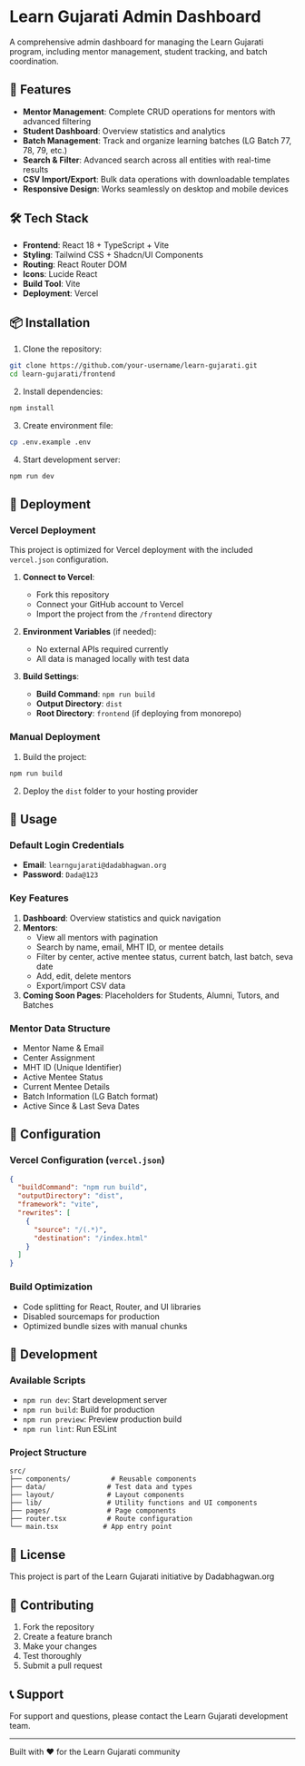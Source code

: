 # Learn Gujarati Admin Dashboard

A comprehensive admin dashboard for managing the Learn Gujarati program, including mentor management, student tracking, and batch coordination.

## 🚀 Features

- **Mentor Management**: Complete CRUD operations for mentors with advanced filtering
- **Student Dashboard**: Overview statistics and analytics
- **Batch Management**: Track and organize learning batches (LG Batch 77, 78, 79, etc.)
- **Search & Filter**: Advanced search across all entities with real-time results
- **CSV Import/Export**: Bulk data operations with downloadable templates
- **Responsive Design**: Works seamlessly on desktop and mobile devices

## 🛠️ Tech Stack

- **Frontend**: React 18 + TypeScript + Vite
- **Styling**: Tailwind CSS + Shadcn/UI Components
- **Routing**: React Router DOM
- **Icons**: Lucide React
- **Build Tool**: Vite
- **Deployment**: Vercel

## 📦 Installation

1. Clone the repository:
```bash
git clone https://github.com/your-username/learn-gujarati.git
cd learn-gujarati/frontend
```

2. Install dependencies:
```bash
npm install
```

3. Create environment file:
```bash
cp .env.example .env
```

4. Start development server:
```bash
npm run dev
```

## 🚀 Deployment

### Vercel Deployment

This project is optimized for Vercel deployment with the included `vercel.json` configuration.

1. **Connect to Vercel**:
   - Fork this repository
   - Connect your GitHub account to Vercel
   - Import the project from the `/frontend` directory

2. **Environment Variables** (if needed):
   - No external APIs required currently
   - All data is managed locally with test data

3. **Build Settings**:
   - **Build Command**: `npm run build`
   - **Output Directory**: `dist`
   - **Root Directory**: `frontend` (if deploying from monorepo)

### Manual Deployment

1. Build the project:
```bash
npm run build
```

2. Deploy the `dist` folder to your hosting provider

## 📖 Usage

### Default Login Credentials
- **Email**: `learngujarati@dadabhagwan.org`
- **Password**: `Dada@123`

### Key Features

1. **Dashboard**: Overview statistics and quick navigation
2. **Mentors**: 
   - View all mentors with pagination
   - Search by name, email, MHT ID, or mentee details
   - Filter by center, active mentee status, current batch, last batch, seva date
   - Add, edit, delete mentors
   - Export/import CSV data
3. **Coming Soon Pages**: Placeholders for Students, Alumni, Tutors, and Batches

### Mentor Data Structure
- Mentor Name & Email
- Center Assignment
- MHT ID (Unique Identifier)
- Active Mentee Status
- Current Mentee Details
- Batch Information (LG Batch format)
- Active Since & Last Seva Dates

## 🔧 Configuration

### Vercel Configuration (`vercel.json`)
```json
{
  "buildCommand": "npm run build",
  "outputDirectory": "dist",
  "framework": "vite",
  "rewrites": [
    {
      "source": "/(.*)",
      "destination": "/index.html"
    }
  ]
}
```

### Build Optimization
- Code splitting for React, Router, and UI libraries
- Disabled sourcemaps for production
- Optimized bundle sizes with manual chunks

## 🧪 Development

### Available Scripts
- `npm run dev`: Start development server
- `npm run build`: Build for production
- `npm run preview`: Preview production build
- `npm run lint`: Run ESLint

### Project Structure
```
src/
├── components/          # Reusable components
├── data/               # Test data and types
├── layout/             # Layout components
├── lib/                # Utility functions and UI components
├── pages/              # Page components
├── router.tsx          # Route configuration
└── main.tsx           # App entry point
```

## 📝 License

This project is part of the Learn Gujarati initiative by Dadabhagwan.org

## 🤝 Contributing

1. Fork the repository
2. Create a feature branch
3. Make your changes
4. Test thoroughly
5. Submit a pull request

## 📞 Support

For support and questions, please contact the Learn Gujarati development team.

---

Built with ❤️ for the Learn Gujarati community
